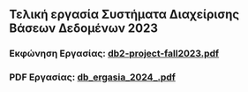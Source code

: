 ## Τελική εργασία Συστήματα Διαχείρισης Βάσεων Δεδομένων 2023

### Εκφώνηση Εργασίας: [db2-project-fall2023.pdf](https://github.com/apostolouagg/Database-Management-Systems-DBMS/files/14547585/db2-project-fall2023.pdf)

### PDF Εργασίας: [db_ergasia_2024_.pdf](https://github.com/apostolouagg/Database-Management-Systems-DBMS/files/14547973/db_ergasia_2024_.pdf)

